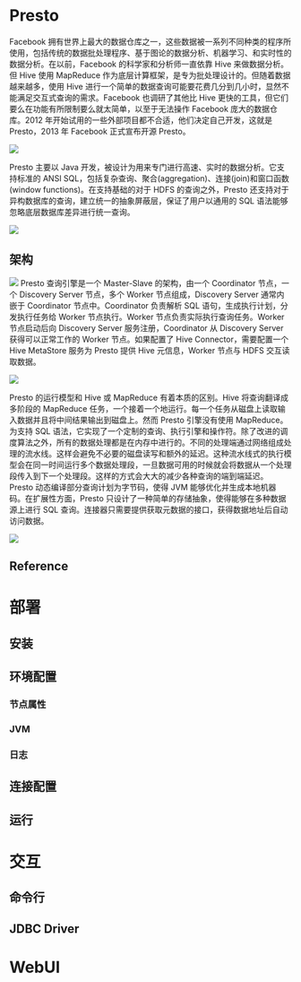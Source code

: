 # Presto

Facebook 拥有世界上最大的数据仓库之一，这些数据被一系列不同种类的程序所使用，包括传统的数据批处理程序、基于图论的数据分析、机器学习、和实时性的数据分析。在以前，Facebook 的科学家和分析师一直依靠 Hive 来做数据分析。但 Hive 使用 MapReduce 作为底层计算框架，是专为批处理设计的。但随着数据越来越多，使用 Hive 进行一个简单的数据查询可能要花费几分到几小时，显然不能满足交互式查询的需求。Facebook 也调研了其他比 Hive 更快的工具，但它们要么在功能有所限制要么就太简单，以至于无法操作 Facebook 庞大的数据仓库。2012 年开始试用的一些外部项目都不合适，他们决定自己开发，这就是 Presto，2013 年 Facebook 正式宣布开源 Presto。

![](http://www.mutouxiaogui.cn/blog/wp-content/uploads/2015/11/Presto.files/image002.jpg)

Presto 主要以 Java 开发，被设计为用来专门进行高速、实时的数据分析。它支持标准的 ANSI SQL，包括复杂查询、聚合(aggregation)、连接(join)和窗口函数(window functions)。在支持基础的对于 HDFS 的查询之外，Presto 还支持对于异构数据库的查询，建立统一的抽象屏蔽层，保证了用户以通用的 SQL 语法能够忽略底层数据库差异进行统一查询。

![](http://www.mutouxiaogui.cn/blog/wp-content/uploads/2015/11/Presto.files/image003.jpg)

## 架构

![](http://tech.meituan.com/img/presto/image1.png)
Presto 查询引擎是一个 Master-Slave 的架构，由一个 Coordinator 节点，一个 Discovery Server 节点，多个 Worker 节点组成，Discovery Server 通常内嵌于 Coordinator 节点中。Coordinator 负责解析 SQL 语句，生成执行计划，分发执行任务给 Worker 节点执行。Worker 节点负责实际执行查询任务。Worker 节点启动后向 Discovery Server 服务注册，Coordinator 从 Discovery Server 获得可以正常工作的 Worker 节点。如果配置了 Hive Connector，需要配置一个 Hive MetaStore 服务为 Presto 提供 Hive 元信息，Worker 节点与 HDFS 交互读取数据。

![](http://ww4.sinaimg.cn/large/7cc829d3gw1eaf8601b8bj20k00b9wfv.jpg)

Presto 的运行模型和 Hive 或 MapReduce 有着本质的区别。Hive 将查询翻译成多阶段的 MapReduce 任务，一个接着一个地运行。每一个任务从磁盘上读取输入数据并且将中间结果输出到磁盘上。然而 Presto 引擎没有使用 MapReduce。为支持 SQL 语法，它实现了一个定制的查询、执行引擎和操作符。除了改进的调度算法之外，所有的数据处理都是在内存中进行的。不同的处理端通过网络组成处理的流水线。这样会避免不必要的磁盘读写和额外的延迟。这种流水线式的执行模型会在同一时间运行多个数据处理段，一旦数据可用的时候就会将数据从一个处理段传入到下一个处理段。这样的方式会大大的减少各种查询的端到端延迟。Presto 动态编译部分查询计划为字节码，使得 JVM 能够优化并生成本地机器码。在扩展性方面，Presto 只设计了一种简单的存储抽象，使得能够在多种数据源上进行 SQL 查询。连接器只需要提供获取元数据的接口，获得数据地址后自动访问数据。

![](http://www.mutouxiaogui.cn/blog/wp-content/uploads/2015/11/Presto.files/image011.jpg)

## Reference

# 部署

## 安装

## 环境配置

### 节点属性

### JVM

### 日志

## 连接配置

## 运行

# 交互

## 命令行

## JDBC Driver

# WebUI
